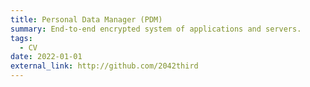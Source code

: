 ```yaml
---
title: Personal Data Manager (PDM)
summary: End-to-end encrypted system of applications and servers.
tags:
  - CV
date: 2022-01-01
external_link: http://github.com/2042third
---
```

